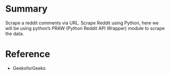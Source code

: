 # Summary
Scrape a reddit comments via URL. Scrape Reddit using Python, here we will be using python’s PRAW (Python Reddit API Wrapper) module to scrape the data.

# Reference
- GeeksforGeeks
